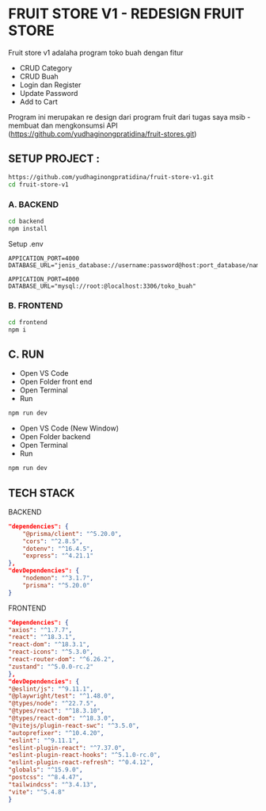 # FRUIT STORE V1  - REDESIGN FRUIT STORE

Fruit store v1 adalaha program toko buah dengan fitur

- CRUD Category
- CRUD Buah
- Login dan Register
- Update Password
- Add to Cart

Program ini merupakan re design dari program fruit dari tugas saya msib - membuat dan mengkonsumsi API (https://github.com/yudhaginongpratidina/fruit-stores.git)

## SETUP PROJECT :

```bash
https://github.com/yudhaginongpratidina/fruit-store-v1.git
cd fruit-store-v1
```

### A. BACKEND

```bash
cd backend
npm install
```

Setup .env

```env
APPICATION_PORT=4000
DATABASE_URL="jenis_database://username:password@host:port_database/nama_database"
```

```env
APPICATION_PORT=4000
DATABASE_URL="mysql://root:@localhost:3306/toko_buah"
```

### B. FRONTEND

```bash
cd frontend
npm i
```

## C. RUN

- Open VS Code
- Open Folder front end
- Open Terminal
- Run

```bash
npm run dev
```

- Open VS Code (New Window)
- Open Folder backend
- Open Terminal
- Run

```bash
npm run dev
```

## TECH STACK

BACKEND

```json
"dependencies": {
    "@prisma/client": "^5.20.0",
    "cors": "^2.8.5",
    "dotenv": "^16.4.5",
    "express": "^4.21.1"
},
"devDependencies": {
    "nodemon": "^3.1.7",
    "prisma": "^5.20.0"
}
```

FRONTEND

```json
"dependencies": {
"axios": "^1.7.7",
"react": "^18.3.1",
"react-dom": "^18.3.1",
"react-icons": "^5.3.0",
"react-router-dom": "^6.26.2",
"zustand": "^5.0.0-rc.2"
},
"devDependencies": {
"@eslint/js": "^9.11.1",
"@playwright/test": "^1.48.0",
"@types/node": "^22.7.5",
"@types/react": "^18.3.10",
"@types/react-dom": "^18.3.0",
"@vitejs/plugin-react-swc": "^3.5.0",
"autoprefixer": "^10.4.20",
"eslint": "^9.11.1",
"eslint-plugin-react": "^7.37.0",
"eslint-plugin-react-hooks": "^5.1.0-rc.0",
"eslint-plugin-react-refresh": "^0.4.12",
"globals": "^15.9.0",
"postcss": "^8.4.47",
"tailwindcss": "^3.4.13",
"vite": "^5.4.8"
}
```





